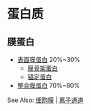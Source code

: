 # 蛋白质

## 膜蛋白

- [表面膜蛋白](表面膜蛋白.md) 20%~30%
    - [膜骨架蛋白](膜骨架蛋白.md)
    - [锚定蛋白](锚定蛋白.md)
- [整合膜蛋白](整合膜蛋白.md) 70%~80%

See Also: [细胞膜](细胞膜.md) | [离子通道](离子通道.md)
